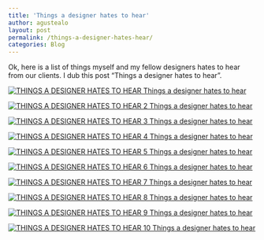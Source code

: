 ```yaml
---
title: 'Things a designer hates to hear'
author: agustealo
layout: post
permalink: /things-a-designer-hates-hear/
categories: Blog
---
```

Ok, here is a list of things myself and my fellow designers hates to hear from our clients. I dub this post &#8220;Things a designer hates to hear&#8221;.<!-- more -->

[<img class="aligncenter size-full wp-image-2922" src="http://i2.wp.com/www.agustealo.com/wp-content/uploads/2014/07/THINGS-A-DESIGNER-HATES-TO-HEAR.jpg?fit=640%2C640" alt="THINGS A DESIGNER HATES TO HEAR Things a designer hates to hear" title="Things a designer hates to hear" data-recalc-dims="1" />][1]

[<img class="aligncenter size-full wp-image-2923" src="http://i0.wp.com/www.agustealo.com/wp-content/uploads/2014/07/THINGS-A-DESIGNER-HATES-TO-HEAR-2.jpg?fit=640%2C640" alt="THINGS A DESIGNER HATES TO HEAR 2 Things a designer hates to hear" title="Things a designer hates to hear" data-recalc-dims="1" />][2]

[<img class="aligncenter size-full wp-image-2924" src="http://i0.wp.com/www.agustealo.com/wp-content/uploads/2014/07/THINGS-A-DESIGNER-HATES-TO-HEAR-3.jpg?fit=640%2C640" alt="THINGS A DESIGNER HATES TO HEAR 3 Things a designer hates to hear" title="Things a designer hates to hear" data-recalc-dims="1" />][3]

[<img class="aligncenter size-full wp-image-2925" src="http://i1.wp.com/www.agustealo.com/wp-content/uploads/2014/07/THINGS-A-DESIGNER-HATES-TO-HEAR-4.jpg?fit=640%2C640" alt="THINGS A DESIGNER HATES TO HEAR 4 Things a designer hates to hear" title="Things a designer hates to hear" data-recalc-dims="1" />][4]

[<img class="aligncenter size-full wp-image-2926" src="http://i1.wp.com/www.agustealo.com/wp-content/uploads/2014/07/THINGS-A-DESIGNER-HATES-TO-HEAR-5.jpg?fit=640%2C640" alt="THINGS A DESIGNER HATES TO HEAR 5 Things a designer hates to hear" title="Things a designer hates to hear" data-recalc-dims="1" />][5]

[<img class="aligncenter size-full wp-image-2928" src="http://i2.wp.com/www.agustealo.com/wp-content/uploads/2014/07/THINGS-A-DESIGNER-HATES-TO-HEAR-6.jpg?fit=640%2C640" alt="THINGS A DESIGNER HATES TO HEAR 6 Things a designer hates to hear" title="Things a designer hates to hear" data-recalc-dims="1" />][6]

[<img class="aligncenter size-full wp-image-2929" src="http://i0.wp.com/www.agustealo.com/wp-content/uploads/2014/07/THINGS-A-DESIGNER-HATES-TO-HEAR-7.jpg?fit=640%2C640" alt="THINGS A DESIGNER HATES TO HEAR 7 Things a designer hates to hear" title="Things a designer hates to hear" data-recalc-dims="1" />][7]

[<img class="aligncenter size-full wp-image-2930" src="http://i1.wp.com/www.agustealo.com/wp-content/uploads/2014/07/THINGS-A-DESIGNER-HATES-TO-HEAR-8.jpg?fit=640%2C640" alt="THINGS A DESIGNER HATES TO HEAR 8 Things a designer hates to hear" title="Things a designer hates to hear" data-recalc-dims="1" />][8]

[<img class="aligncenter size-full wp-image-2931" src="http://i0.wp.com/www.agustealo.com/wp-content/uploads/2014/07/THINGS-A-DESIGNER-HATES-TO-HEAR-9.jpg?fit=640%2C640" alt="THINGS A DESIGNER HATES TO HEAR 9 Things a designer hates to hear" title="Things a designer hates to hear" data-recalc-dims="1" />][9]

[<img class="aligncenter size-full wp-image-2932" src="http://i0.wp.com/www.agustealo.com/wp-content/uploads/2014/07/THINGS-A-DESIGNER-HATES-TO-HEAR-10.jpg?fit=640%2C640" alt="THINGS A DESIGNER HATES TO HEAR 10 Things a designer hates to hear" title="Things a designer hates to hear" data-recalc-dims="1" />][10]

 [1]: http://i2.wp.com/www.agustealo.com/wp-content/uploads/2014/07/THINGS-A-DESIGNER-HATES-TO-HEAR.jpg
 [2]: http://i0.wp.com/www.agustealo.com/wp-content/uploads/2014/07/THINGS-A-DESIGNER-HATES-TO-HEAR-2.jpg
 [3]: http://i0.wp.com/www.agustealo.com/wp-content/uploads/2014/07/THINGS-A-DESIGNER-HATES-TO-HEAR-3.jpg
 [4]: http://i1.wp.com/www.agustealo.com/wp-content/uploads/2014/07/THINGS-A-DESIGNER-HATES-TO-HEAR-4.jpg
 [5]: http://i1.wp.com/www.agustealo.com/wp-content/uploads/2014/07/THINGS-A-DESIGNER-HATES-TO-HEAR-5.jpg
 [6]: http://i2.wp.com/www.agustealo.com/wp-content/uploads/2014/07/THINGS-A-DESIGNER-HATES-TO-HEAR-6.jpg
 [7]: http://i0.wp.com/www.agustealo.com/wp-content/uploads/2014/07/THINGS-A-DESIGNER-HATES-TO-HEAR-7.jpg
 [8]: http://i1.wp.com/www.agustealo.com/wp-content/uploads/2014/07/THINGS-A-DESIGNER-HATES-TO-HEAR-8.jpg
 [9]: http://i0.wp.com/www.agustealo.com/wp-content/uploads/2014/07/THINGS-A-DESIGNER-HATES-TO-HEAR-9.jpg
 [10]: http://i0.wp.com/www.agustealo.com/wp-content/uploads/2014/07/THINGS-A-DESIGNER-HATES-TO-HEAR-10.jpg